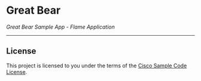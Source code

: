 # Great Bear

*Great Bear Sample App - Flame Application*

---

## License

This project is licensed to you under the terms of the [Cisco Sample
Code License](./LICENSE).
